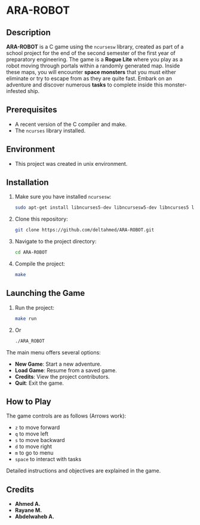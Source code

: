 ﻿# ARA-ROBOT

## Description
**ARA-ROBOT** is a C game using the `ncursesw` library, created as part of a school project for the end of the second semester of the first year of preparatory engineering. The game is a **Rogue Lite** where you play as a robot moving through portals within a randomly generated map. Inside these maps, you will encounter **space monsters** that you must either eliminate or try to escape from as they are quite fast. Embark on an adventure and discover numerous **tasks** to complete inside this monster-infested ship.

## Prerequisites
- A recent version of the C compiler and make.
- The `ncurses` library installed.


## Environment 
- This project was created in unix environment.

## Installation
1. Make sure you have installed `ncursesw`:
   ```sh
   sudo apt-get install libncurses5-dev libncursesw5-dev libncurses5 libncursesw5
   ```
2. Clone this repository:
   ```sh
   git clone https://github.com/deltahmed/ARA-ROBOT.git
   ```
3. Navigate to the project directory:
   ```sh
   cd ARA-ROBOT
   ```
4. Compile the project:
   ```sh
   make
   ```

## Launching the Game
1. Run the project:
   ```sh
   make run
   ```
2. Or 
   ```sh
   ./ARA_ROBOT
   ```

The main menu offers several options:
- **New Game**: Start a new adventure.
- **Load Game**: Resume from a saved game.
- **Credits**: View the project contributors.
- **Quit**: Exit the game.

## How to Play

The game controls are as follows (Arrows work):
- `z` to move forward
- `q` to move left
- `s` to move backward
- `d` to move right
- `m` to go to menu
- `space` to interact with tasks

Detailed instructions and objectives are explained in the game.

## Credits
- **Ahmed A.**
- **Rayane M.**
- **Abdelwaheb A.**
